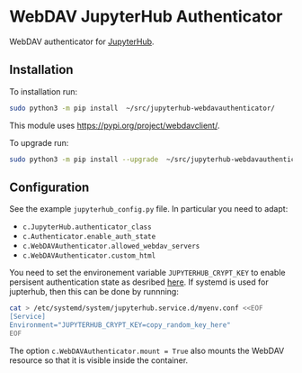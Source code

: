 # WebDAV JupyterHub Authenticator

WebDAV authenticator for [JupyterHub](http://github.com/jupyter/jupyterhub/).

## Installation ##

To installation run:

```bash
sudo python3 -m pip install  ~/src/jupyterhub-webdavauthenticator/
```

This module uses https://pypi.org/project/webdavclient/.

To upgrade run:

```bash
sudo python3 -m pip install --upgrade  ~/src/jupyterhub-webdavauthenticator/
```

## Configuration

See the example `jupyterhub_config.py` file. In particular you need to adapt:

* `c.JupyterHub.authenticator_class`
* `c.Authenticator.enable_auth_state`
* `c.WebDAVAuthenticator.allowed_webdav_servers`
* `c.WebDAVAuthenticator.custom_html`

You need to set the environement variable `JUPYTERHUB_CRYPT_KEY` to enable persisent authentication state as desribed [here](https://jupyterhub.readthedocs.io/en/stable/reference/authenticators.html).
If systemd is used for jupterhub, then this can be done by runnning:

```bash
cat > /etc/systemd/system/jupyterhub.service.d/myenv.conf <<EOF
[Service]
Environment="JUPYTERHUB_CRYPT_KEY=copy_random_key_here"
EOF
```

The option `c.WebDAVAuthenticator.mount = True` also mounts the WebDAV resource so that it is visible inside the container.
